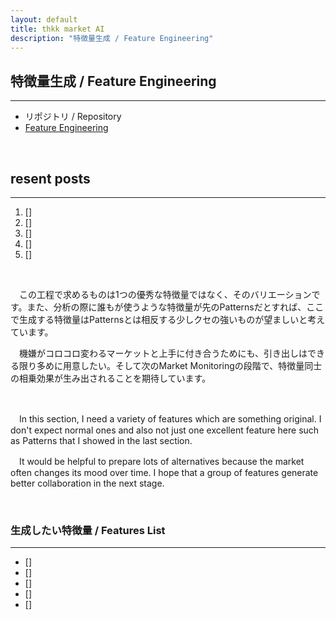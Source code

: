 ```yaml
---
layout: default
title: thkk market AI
description: "特徴量生成 / Feature Engineering"
---
```


## **特徴量生成 / Feature Engineering**
---

- リポジトリ / Repository
 - [Feature Engineering](https://thkkmarketai.github.io/featureengineering)

&emsp;

## **resent posts**
---
1. []
2. []
3. []
4. []
5. []

&emsp;

　この工程で求めるものは1つの優秀な特徴量ではなく、そのバリエーションです。また、分析の際に誰もが使うような特徴量が先のPatternsだとすれば、ここで生成する特徴量はPatternsとは相反する少しクセの強いものが望ましいと考えています。

　機嫌がコロコロ変わるマーケットと上手に付き合うためにも、引き出しはできる限り多めに用意したい。そして次のMarket Monitoringの段階で、特徴量同士の相乗効果が生み出されることを期待しています。

&emsp;

　In this section, I need a variety of features which are something original. I don't expect normal ones and also not just one excellent feature here such as Patterns that I showed in the last section.

　It would be helpful to prepare lots of alternatives because the market often changes its mood over time. I hope that a group of features generate better collaboration in the next stage.

&emsp;

### **生成したい特徴量 / Features List**
---

- []
- []
- []
- []
- []
